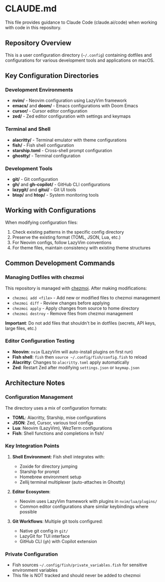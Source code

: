 # CLAUDE.md

This file provides guidance to Claude Code (claude.ai/code) when working with code in this repository.

## Repository Overview

This is a user configuration directory (`~/.config`) containing dotfiles and configurations for various development tools and applications on macOS.

## Key Configuration Directories

### Development Environments

- **nvim/** - Neovim configuration using LazyVim framework
- **emacs/** and **doom/** - Emacs configurations with Doom Emacs
- **cursor/** - Cursor editor configuration
- **zed/** - Zed editor configuration with settings and keymaps

### Terminal and Shell

- **alacritty/** - Terminal emulator with theme configurations
- **fish/** - Fish shell configuration
- **starship.toml** - Cross-shell prompt configuration
- **ghostty/** - Terminal configuration

### Development Tools

- **git/** - Git configuration
- **gh/** and **gh-copilot/** - GitHub CLI configurations
- **lazygit/** and **gitui/** - Git UI tools
- **btop/** and **htop/** - System monitoring tools

## Working with Configurations

When modifying configuration files:

1. Check existing patterns in the specific config directory
2. Preserve the existing format (TOML, JSON, Lua, etc.)
3. For Neovim configs, follow LazyVim conventions
4. For theme files, maintain consistency with existing theme structures

## Common Development Commands

### Managing Dotfiles with chezmoi

This repository is managed with [chezmoi](https://www.chezmoi.io/). After making modifications:

- `chezmoi add <file>` - Add new or modified files to chezmoi management
- `chezmoi diff` - Review changes before applying
- `chezmoi apply` - Apply changes from source to home directory
- `chezmoi destroy` - Remove files from chezmoi management

**Important**: Do not add files that shouldn't be in dotfiles (secrets, API keys, large files, etc.)

### Editor Configuration Testing

- **Neovim**: `nvim` (LazyVim will auto-install plugins on first run)
- **Fish shell**: `fish` then `source ~/.config/fish/config.fish` to reload
- **Alacritty**: Changes to `alacritty.toml` apply automatically
- **Zed**: Restart Zed after modifying `settings.json` or `keymap.json`

## Architecture Notes

### Configuration Management

The directory uses a mix of configuration formats:

- **TOML**: Alacritty, Starship, mise configurations
- **JSON**: Zed, Cursor, various tool configs
- **Lua**: Neovim (LazyVim), WezTerm configurations
- **Fish**: Shell functions and completions in fish/

### Key Integration Points

1. **Shell Environment**: Fish shell integrates with:

   - Zoxide for directory jumping
   - Starship for prompt
   - Homebrew environment setup
   - Zellij terminal multiplexer (auto-attaches in Ghostty)

2. **Editor Ecosystem**:

   - Neovim uses LazyVim framework with plugins in `nvim/lua/plugins/`
   - Common editor configurations share similar keybindings where possible

3. **Git Workflows**: Multiple git tools configured:
   - Native git config in `git/`
   - LazyGit for TUI interface
   - GitHub CLI (`gh`) with Copilot extension

### Private Configuration

- Fish sources `~/.config/fish/private_variables.fish` for sensitive environment variables
- This file is NOT tracked and should never be added to chezmoi
